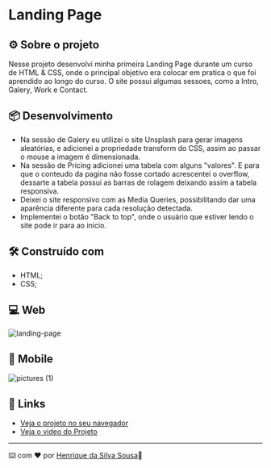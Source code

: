 # Landing Page

## ⚙️ Sobre o projeto
Nesse projeto desenvolvi minha primeira Landing Page durante um curso de HTML & CSS, onde o principal objetivo era colocar em pratica o que foi aprendido ao longo do curso. O site possui algumas sessoes, como a Intro, Galery, Work e Contact. 

## 📦 Desenvolvimento

* Na sessão de Galery eu utilizei o site Unsplash para gerar imagens aleatórias, e adicionei a propriedade transform do CSS, assim ao passar o mouse a imagem é dimensionada.
* Na sessão de Pricing adicionei uma tabela com alguns "valores". E para que o conteudo da pagina não fosse cortado acrescentei o overflow, dessarte a tabela possui as barras de rolagem deixando assim a tabela responsiva.
* Deixei o site responsivo com as Media Queries, possibilitando dar uma aparência diferente para cada resolução detectada.
* Implementei o botão "Back to top", onde o usuário que estiver lendo o site pode ir para ao inicio.

## 🛠️ Construído com

* HTML;
* CSS;

## 💻 Web

![landing-page](https://user-images.githubusercontent.com/86082129/167849050-f07cde87-f4ae-4303-a132-0ca92660050d.png)

## 📱 Mobile

![pictures (1)](https://user-images.githubusercontent.com/86082129/169419772-c2fb5f58-06bb-44d2-91e9-da7ac8311dba.jpg)
## 📌 Links
* [Veja o projeto no seu navegador](https://landingpagehss.netlify.app/)
* [Veja o video do Projeto](https://www.youtube.com/watch?v=q5UedSuC0vE)

---
⌨️ com ❤️ por [Henrique da Silva Sousa](https://www.linkedin.com/in/henrique-da-silva-sousa-2a077622b/)🚀

